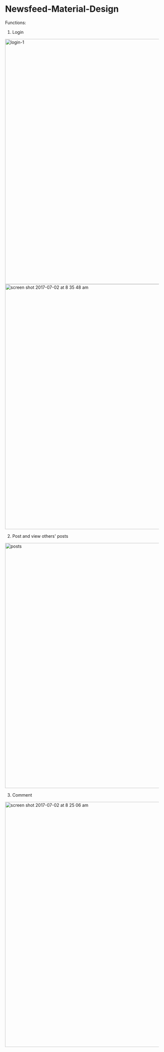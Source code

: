 # Newsfeed-Material-Design
Functions:
1. Login
<img width="800" alt="login-1" src="https://user-images.githubusercontent.com/18166903/27771294-d55d3bda-5f00-11e7-8abd-e35316305751.png">
<img width="800" alt="screen shot 2017-07-02 at 8 35 48 am" src="https://user-images.githubusercontent.com/18166903/27771332-9e8a1d7a-5f01-11e7-8f25-7324f6306f86.png">

2. Post and view others' posts
<img width="800" alt="posts" src="https://user-images.githubusercontent.com/18166903/27771308-1777c332-5f01-11e7-8ab6-edcbae6f67b1.png">

3. Comment
<img width="800" alt="screen shot 2017-07-02 at 8 25 06 am" src="https://user-images.githubusercontent.com/18166903/27771327-8ac76d4c-5f01-11e7-913c-9442c9a54f33.png">
